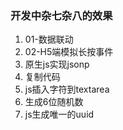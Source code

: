 ### 开发中杂七杂八的效果
1. 01-数据联动
2. 02-H5端模拟长按事件
3. 原生js实现jsonp
4. 复制代码
5. js插入字符到textarea
6. 生成6位随机数
7. js生成唯一的uuid